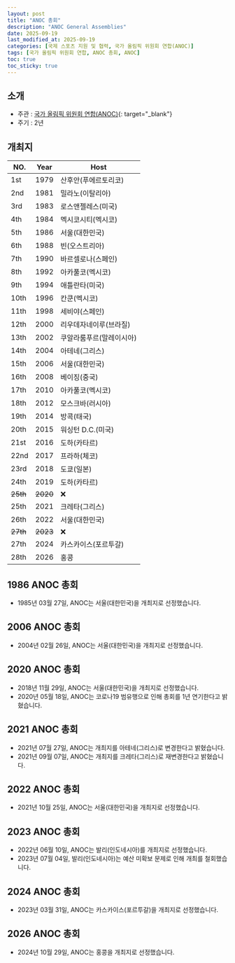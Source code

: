 ```yaml
---
layout: post
title: "ANOC 총회"
description: "ANOC General Assemblies"
date: 2025-09-19
last_modified_at: 2025-09-19
categories: [국제 스포츠 지원 및 협력, 국가 올림픽 위원회 연합(ANOC)]
tags: [국가 올림픽 위원회 연합, ANOC 총회, ANOC]
toc: true
toc_sticky: true
---
```

## 소개
* 주관 : [국가 올림픽 위원회 연합(ANOC)](https://www.anocolympic.org/){: target="_blank"}
* 주기 : 2년

## 개최지

<html>
    <head>
        <meta charset="UTF-8">
    </head>
    <body>
        <table>
            <thead>
                <tr class="header-row">
                    <th class="col-no">NO.</th>
                    <th class="col-year">Year</th>
                    <th class="col-host">Host</th>
                </tr>
            </thead>
            <tbody>
                <tr>
                    <td>1st</td>
                    <td>1979</td>
                    <td>산후안(푸에르토리코)</td>
                </tr>
                <tr>
                    <td>2nd</td>
                    <td>1981</td>
                    <td>밀라노(이탈리아)</td>
                </tr>
                <tr>
                    <td>3rd</td>
                    <td>1983</td>
                    <td>로스앤젤레스(미국)</td>
                </tr>
                <tr>
                    <td>4th</td>
                    <td>1984</td>
                    <td>멕시코시티(멕시코)</td>
                </tr>
                <tr class="korea-host-bg">
                    <td><span class="korea-host">5th</span></td>
                    <td><span class="korea-host">1986</span></td>
                    <td><span class="korea-host">서울(대한민국)</span></td>
                </tr>
                <tr>
                    <td>6th</td>
                    <td>1988</td>
                    <td>빈(오스트리아)</td>
                </tr>
                <tr>
                    <td>7th</td>
                    <td>1990</td>
                    <td>바르셀로나(스페인)</td>
                </tr>
                <tr>
                    <td>8th</td>
                    <td>1992</td>
                    <td>아카풀코(멕시코)</td>
                </tr>
                <tr>
                    <td>9th</td>
                    <td>1994</td>
                    <td>애틀란타(미국)</td>
                </tr>
                <tr>
                    <td>10th</td>
                    <td>1996</td>
                    <td>칸쿤(멕시코)</td>
                </tr>
                <tr>
                    <td>11th</td>
                    <td>1998</td>
                    <td>세비야(스페인)</td>
                </tr>
                <tr>
                    <td>12th</td>
                    <td>2000</td>
                    <td>리우데자네이루(브라질)</td>
                </tr>
                <tr>
                    <td>13th</td>
                    <td>2002</td>
                    <td>쿠알라룸푸르(말레이시아)</td>
                </tr>
                <tr>
                    <td>14th</td>
                    <td>2004</td>
                    <td>아테네(그리스)</td>
                </tr>
                <tr class="korea-host-bg">
                    <td><span class="korea-host">15th</span></td>
                    <td><span class="korea-host">2006</span></td>
                    <td><span class="korea-host">서울(대한민국)</span></td>
                </tr>
                <tr>
                    <td>16th</td>
                    <td>2008</td>
                    <td>베이징(중국)</td>
                </tr>
                <tr>
                    <td>17th</td>
                    <td>2010</td>
                    <td>아카풀코(멕시코)</td>
                </tr>
                <tr>
                    <td>18th</td>
                    <td>2012</td>
                    <td>모스크바(러시아)</td>
                </tr>
                <tr>
                    <td>19th</td>
                    <td>2014</td>
                    <td>방콕(태국)</td>
                </tr>
                <tr>
                    <td>20th</td>
                    <td>2015</td>
                    <td>워싱턴 D.C.(미국)</td>
                </tr>
                <tr>
                    <td>21st</td>
                    <td>2016</td>
                    <td>도하(카타르)</td>
                </tr>
                <tr>
                    <td>22nd</td>
                    <td>2017</td>
                    <td>프라하(체코)</td>
                </tr>
                <tr>
                    <td>23rd</td>
                    <td>2018</td>
                    <td>도쿄(일본)</td>
                </tr>
                <tr>
                    <td>24th</td>
                    <td>2019</td>
                    <td>도하(카타르)</td>
                </tr>
                <tr>
                    <td><del>25th</del></td>
                    <td><del>2020</del></td>
                    <td>❌</td>
                </tr>
                <tr>
                    <td>25th</td>
                    <td>2021</td>
                    <td>크레타(그리스)</td>
                </tr>
                <tr class="korea-host-bg">
                    <td><span class="korea-host">26th</span></td>
                    <td><span class="korea-host">2022</span></td>
                    <td><span class="korea-host">서울(대한민국)</span></td>
                </tr>
                <tr>
                    <td><del>27th</del></td>
                    <td><del>2023</del></td>
                    <td>❌</td>
                </tr>
                <tr>
                    <td>27th</td>
                    <td>2024</td>
                    <td>카스카이스(포르투갈)</td>
                </tr>
                <tr>
                    <td>28th</td>
                    <td>2026</td>
                    <td>홍콩</td>
                </tr>
            </tbody>
        </table>
    </body>
</html>

## 1986 ANOC 총회
* 1985년 03월 27일, ANOC는 <span class="korea-host">서울(대한민국)</span>을 개최지로 선정했습니다.

## 2006 ANOC 총회
* 2004년 02월 26일, ANOC는 <span class="korea-host">서울(대한민국)</span>을 개최지로 선정했습니다.

## 2020 ANOC 총회
* 2018년 11월 29일, ANOC는 서울(대한민국)을 개최지로 선정했습니다.
* 2020년 05월 18일, ANOC는 코로나19 범유행으로 인해 총회를 1년 연기한다고 밝혔습니다.

## 2021 ANOC 총회
* 2021년 07월 27일, ANOC는 개최지를 아테네(그리스)로 변경한다고 밝혔습니다.
* 2021년 09월 07일, ANOC는 개최지를 <span class="foreign-host">크레타(그리스)</span>로 재변경한다고 밝혔습니다.

## 2022 ANOC 총회
* 2021년 10월 25일, ANOC는 <span class="korea-host">서울(대한민국)</span>을 개최지로 선정했습니다.

## 2023 ANOC 총회
* 2022년 06월 10일, ANOC는 발리(인도네시아)를 개최지로 선정했습니다.
* 2023년 07월 04일, 발리(인도네시아)는 예산 미확보 문제로 인해 개최를 철회했습니다.

## 2024 ANOC 총회
* 2023년 03월 31일, ANOC는 <span class="foreign-host">카스카이스(포르투갈)</span>을 개최지로 선정했습니다.

## 2026 ANOC 총회
* 2024년 10월 29일, ANOC는 <span class="foreign-host">홍콩</span>을 개최지로 선정했습니다.
